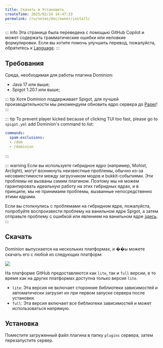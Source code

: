 ```yaml
---
title: Скачать и Установить
createTime: 2025/02/24 14:47:33
permalink: /ru/notes/doc/owner/install/
---
```


::: info
Эта страница была переведена с помощью GitHub Copilot и может содержать грамматические ошибки или неловкие формулировки.
Если вы хотите помочь улучшить перевод, пожалуйста, обратитесь к [Language](/ru/notes/doc/owner/config-ref/languages/).
:::

## Требования

Среда, необходимая для работы плагина Dominion:

- Java 17 или выше;
- Spigot 1.20.1 или выше;

::: tip
Хотя Dominion поддерживает Spigot, для лучшей производительности мы рекомендуем обновить ядро сервера
до [Paper](https://papermc.io/software/paper)!
:::

::: tip
To prevent player kicked because of clicking TUI too fast, please go to `spigot.yml` add Dominion's command to list:

```yaml
commands:
  spam-exclusions:
  - /dom
  - /dominion
```

:::

::: warning
Если вы используете гибридное ядро (например, Mohist, Arclight), могут возникнуть неизвестные проблемы, обычно из-за несовместимости
между загрузчиком модов и bukkit-событиями.
Эти проблемы не вызваны самим плагином.
Поэтому мы не можем гарантировать идеальную работу на этих гибридных ядрах, и в принципе, мы не принимаем проблемы,
вызванные непосредственно этими ядрами.

Если вы столкнулись с проблемами на гибридном ядре, пожалуйста, попробуйте воспроизвести проблему на ванильном ядре Spigot,
а затем отправьте проблему с ошибкой или явлением на ванильном
ядре [здесь](https://github.com/LunaDeerMC/Dominion/issues).
:::

## Скачать

Dominion выпускается на нескольких платформах, и ��ы можете скачать его с любой из следующих платформ:

![](https://img.shields.io/github/v/release/LunaDeerMC/Dominion?label=Latest-Version&color=0aa344)

<CardGrid>

<LinkCard icon="https://github.githubassets.com/assets/GitHub-Mark-ea2971cee799.png" title="GitHub" href="https://github.com/LunaDeerMC/Dominion/releases/latest" />

<LinkCard icon="https://hangar.papermc.io/_nuxt/hangar-logo.DNKyJEtq.svg" title="Hangar" href="https://hangar.papermc.io/zhangyuheng/Dominion" />

<LinkCard icon="https://avatars.githubusercontent.com/u/67560307?s=200&v=4" title="Modrinth" href="https://modrinth.com/plugin/zhangyuheng-dominion" />

<LinkCard icon="https://static.spigotmc.org/img/spigot.png" title="Spigot" href="https://www.spigotmc.org/resources/dominion.119514/" />

</CardGrid>

На платформе GitHub предоставляются как `lite`, так и `full` версии, в то время как на других платформах доступна только версия `lite`.

- `lite`: Эта версия не включает сторонние библиотеки зависимостей и автоматически загрузит их при первом запуске сервера после установки.
- `full`: Эта версия включает все библиотеки зависимостей и может использоваться напрямую.

## Установка

Поместите загруженный файл плагина в папку `plugins` сервера, затем перезапустите сервер.
